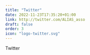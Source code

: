 ```yaml
---
title: "Twitter"
date: 2022-11-23T17:35:20+01:00
link: http://twitter.com/ALIAS_asso
draft: false
order: 3
icon: "logo-twitter.svg"
---
```

Twitter


